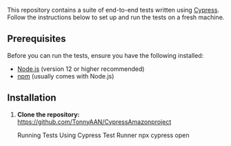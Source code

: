 This repository contains a suite of end-to-end tests written using [Cypress](https://www.cypress.io/). 
Follow the instructions below to set up and run the tests on a fresh machine.
## Prerequisites

Before you can run the tests, ensure you have the following installed:

- [Node.js](https://nodejs.org/) (version 12 or higher recommended)
- [npm](https://www.npmjs.com/) (usually comes with Node.js)

## Installation

1. **Clone the repository:**
   https://github.com/TonnyAAN/CypressAmazonproject

   Running Tests
Using Cypress Test Runner
npx cypress open
